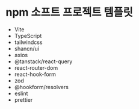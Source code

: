 # npm 소프트 프로젝트 템플릿

- Vite
- TypeScript
- tailwindcss
- shancn/ui
- axios
- @tanstack/react-query
- react-router-dom
- react-hook-form
- zod
- @hookform/resolvers
- eslint
- prettier
